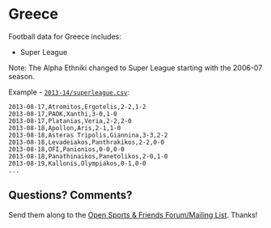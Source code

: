 # Greece

Football data for Greece includes:

- Super League


Note: The Alpha Ethniki changed to Super League starting with the 2006-07 season.


Example - [`2013-14/superleague.csv`](2013-14/1-superleague.csv):

~~~
2013-08-17,Atromitos,Ergotelis,2-2,1-2
2013-08-17,PAOK,Xanthi,3-0,1-0
2013-08-17,Platanias,Veria,2-2,2-0
2013-08-18,Apollon,Aris,2-1,1-0
2013-08-18,Asteras Tripolis,Giannina,3-3,2-2
2013-08-18,Levadeiakos,Panthrakikos,2-2,0-0
2013-08-18,OFI,Panionios,0-0,0-0
2013-08-18,Panathinaikos,Panetolikos,2-0,1-0
2013-08-19,Kallonis,Olympiakos,0-1,0-0
...
~~~


## Questions? Comments?

Send them along to the
[Open Sports & Friends Forum/Mailing List](http://groups.google.com/group/opensport).
Thanks!

